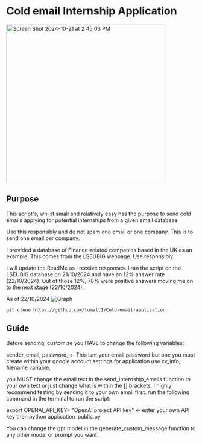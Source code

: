 # Cold email Internship Application

<img width="421" alt="Screen Shot 2024-10-21 at 2 45 03 PM" src="https://github.com/user-attachments/assets/0690384e-71b6-45a0-afe2-1b46cf4dcc87">


## Purpose
This script's, whilst small and relatively easy has the purpose to send cold emails applying for potential internships from a given email database.

Use this responsibly and do not spam one email or one company. This is to send one email per company.

I provided a database of Finance-related companies based in the UK as an example. This comes from the LSEUBIG webpage. Use responsibly.

I will update the ReadMe as I receive responses. I ran the script on the LSEUBIG database on 21/10/2024 and have an 12% answer rate (22/10/2024). Out of those 12%, 78% were positive answers moving me on to the next stage (22/10/2024).

As of 22/10/2024
![Graph](https://github.com/user-attachments/assets/5002e4b9-ddf5-4892-946a-e8630a51c24e)

```
git clone https://github.com/tomvlt1/Cold-email-application
```

## Guide

Before sending, customize  you HAVE to change the following variables:
    
sender_email, 
password,  <- This isnt your email password but one you must create within your google account settings for application use
cv_info,  
filename variable,
    
you MUST change the email text in the send_internship_emails function to your own text or just change what is within the [] brackets.
I highly recommend testing by sending it to your own email first.
run the following command in the terminal to run the script:
    
export OPENAI_API_KEY= "OpenAI project API key" <- enter your own API key
then
python application_public.py 
    
You can change the gpt model in the generate_custom_message function to any other model or prompt you want.
